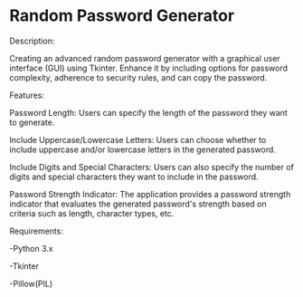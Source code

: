 # Random Password Generator

Description:

Creating an advanced random password generator with a graphical user interface (GUI) using Tkinter. Enhance it by including options for password complexity, adherence to security rules, and can copy the password.

Features:

  Password Length: Users can specify the length of the password they want to generate.
  
  Include Uppercase/Lowercase Letters: Users can choose whether to include uppercase and/or lowercase letters in       the generated password.
  
  Include Digits and Special Characters: Users can also specify the number of digits and special characters they       want to include in the password.
  
  Password Strength Indicator: The application provides a password strength indicator that evaluates the generated      password's strength based on criteria such as length, character types, etc.

Requirements:

-Python 3.x

-Tkinter

-Pillow(PIL)
